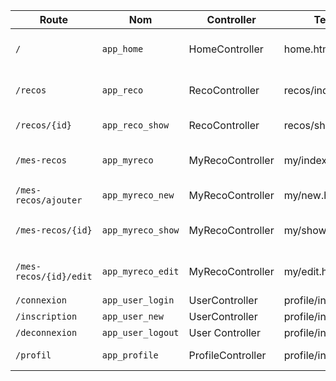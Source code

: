 | Route                    | Nom                | Controller          | Template              |Description                               |
|-------------------------|--------------------|--------------------|----------------------|-------------------------------------------|
| `/`                     | `app_home`         | HomeController     | home.html.twig       | Landing page avec login/inscription        |
| `/recos`                | `app_reco`        | RecoController      | recos/index.html.twig| Feed principal des recommandations        |
| `/recos/{id}`           | `app_reco_show`    | RecoController     | recos/show.html.twig | Détail d'une recommandation               |
| `/mes-recos`            | `app_myreco`    | MyRecoController   |     my/index.html.twig   | Liste et gestion de mes recommandations    |
| `/mes-recos/ajouter  `  | `app_myreco_new`    | MyRecoController   | my/new.html.twig     | Création d'une recommandation             |
| `/mes-recos/{id}`       | `app_myreco_show` | MyRecoController   | my/show.html.twig    | Vue détaillée de ma recommandation        |
| `/mes-recos/{id}/edit`  | `app_myreco_edit`    | MyRecoController   | my/edit.html.twig    | Modification d'une recommandation         |
| `/connexion`             | `app_user_login`      | UserController  |       profile/index.html.twig| connexion               |
| `/inscription`           | `app_user_new`      | UserController  |       profile/index.html.twig| connexion               |
| `/deconnexion`           | `app_user_logout`      | User     Controller  | profile/index.html.twig| déconnexion               |
| `/profil`               | `app_profile`      | ProfileController  | profile/index.html.twig| Gestion du profil et amis ?               |

